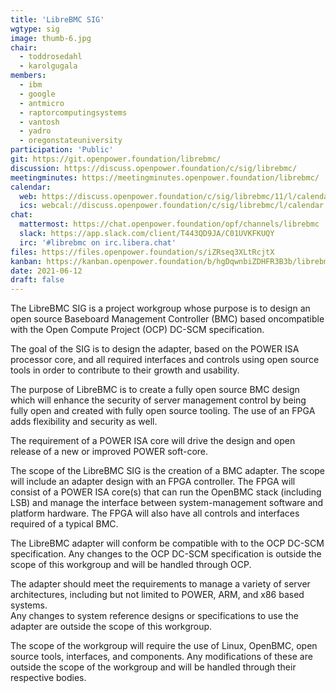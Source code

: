 ```yaml
---
title: 'LibreBMC SIG'
wgtype: sig
image: thumb-6.jpg
chair:
  - toddrosedahl
  - karolgugala
members:
  - ibm
  - google
  - antmicro
  - raptorcomputingsystems
  - vantosh
  - yadro
  - oregonstateuniversity
participation: 'Public'
git: https://git.openpower.foundation/librebmc/
discussion: https://discuss.openpower.foundation/c/sig/librebmc/
meetingminutes: https://meetingminutes.openpower.foundation/librebmc/
calendar:
  web: https://discuss.openpower.foundation/c/sig/librebmc/11/l/calendar
  ics: webcal://discuss.openpower.foundation/c/sig/librebmc/l/calendar.ics
chat:
  mattermost: https://chat.openpower.foundation/opf/channels/librebmc
  slack: https://app.slack.com/client/T443QD9JA/C01UVKFKUQY
  irc: '#librebmc on irc.libera.chat'
files: https://files.openpower.foundation/s/iZRseq3XLtRcjtX
kanban: https://kanban.openpower.foundation/b/hgDqwnbiZDHFR3B3b/librebmc
date: 2021-06-12
draft: false
---
```


The LibreBMC SIG is a project workgroup whose purpose is to design an open source Baseboard Management Controller (BMC)
based oncompatible with the Open Compute Project (OCP) DC-SCM specification.

The goal of the SIG is to design the adapter, based on the POWER ISA processor core,
and all required interfaces and controls using open source tools in order to contribute to their growth and usability.

The purpose of LibreBMC is to create a fully open source BMC design which will enhance the security of server management control
by being fully open and created with fully open source tooling. The use of an FPGA adds flexibility and security as well.

The requirement of a POWER ISA core will drive the design and open release of a new or improved POWER soft-core.

The scope of the LibreBMC SIG is the creation of a BMC adapter.
The scope will include an adapter design with an FPGA controller.
The FPGA will consist of a POWER ISA core(s) that can run the OpenBMC stack (including LSB) and
manage the interface between system-management software and platform hardware.
The FPGA will also have all controls and interfaces required of a typical BMC.

The LibreBMC adapter will conform be compatible with to the OCP DC-SCM specification.
Any changes to the OCP DC-SCM specification is outside the scope of this workgroup and will be handled through OCP.

The adapter should meet the requirements to manage a variety of server architectures,
including but not limited to POWER, ARM, and x86 based systems.  
Any changes to system reference designs or specifications to use the adapter are outside the scope of this workgroup.

The scope of the workgroup will require the use of Linux, OpenBMC, open source tools, interfaces, and components.
Any modifications of these are outside the scope of the workgroup and will be handled through their respective bodies.
